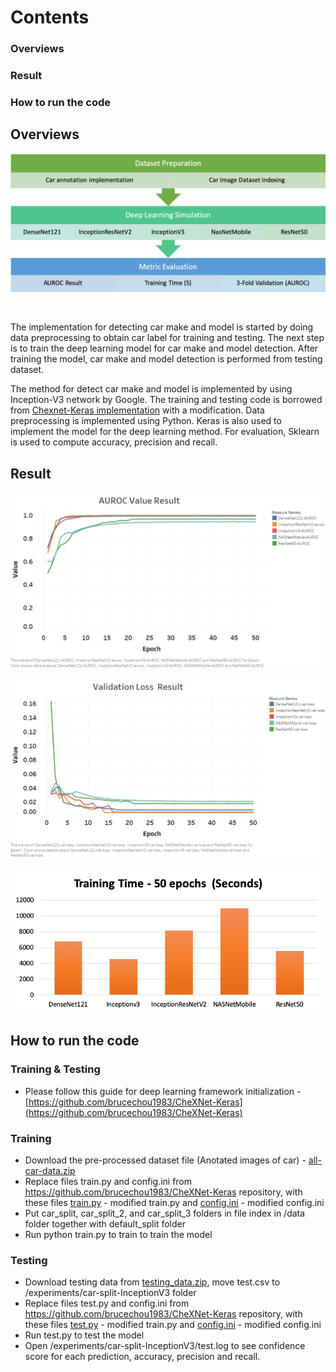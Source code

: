 
# Contents

### Overviews
### Result
### How to run the code

## Overviews

![alt_text](images/preview_process.png "preview")

<br/>

The implementation for detecting car make and model is started by doing data preprocessing to obtain car label for training and testing. The next step is to train the deep learning model for car make and model detection. After training the model, car make and model detection is performed from testing dataset.

The method for detect car make and model is implemented by using Inception-V3 network by Google. The training and testing code is borrowed from [Chexnet-Keras implementation](https://github.com/brucechou1983/CheXNet-Keras) with a modification.  Data preprocessing is implemented using Python. Keras is also used to implement the model for the deep learning method. For evaluation, Sklearn is used to compute accuracy, precision and recall.


## Result


![alt_text](images/auroc.png "auroc")

![alt_text](images/mean-loss.png "mean-loss")

![alt_text](images/time.png "time")



## How to run the code
### Training & Testing
*   Please follow this guide for deep learning framework initialization - [https://github.com/brucechou1983/CheXNet-Keras](https://github.com/brucechou1983/CheXNet-Keras) 

### Training
*   Download the pre-processed dataset file (Anotated images of car) - [all-car-data.zip](https://drive.google.com/file/d/1nEsxR8dGAqcrEb7TCYufpTI7amNjza1N/view?usp=sharing)
*   Replace files train.py and config.ini from https://github.com/brucechou1983/CheXNet-Keras repository, with these files   [train.py](https://github.com/satriabw/AIforSEAComputerVision/blob/master/test.py) - modified train.py and [config.ini](https://github.com/satriabw/AIforSEAComputerVision/blob/master/cofig/train/config.ini) - modified config.ini
*   Put car_split, car_split_2, and car_split_3 folders in file index in /data folder together with default_split folder
*   Run python train.py to train to train the model

### Testing
*   Download testing data from [testing_data.zip](https://www.dropbox.com/sh/jyhtjeam3xy55ts/AABayG6hGNjSoGw-HZs954ipa?dl=0), move test.csv to /experiments/car-split-InceptionV3 folder
*   Replace files test.py and config.ini from https://github.com/brucechou1983/CheXNet-Keras repository, with these files [test.py](https://github.com/satriabw/AIforSEAComputerVision/blob/master/test.py) - modified train.py and [config.ini](https://github.com/satriabw/AIforSEAComputerVision/blob/master/config/test/config.ini) - modified config.ini
*   Run test.py to test the model
*   Open /experiments/car-split-InceptionV3/test.log to see confidence score for each prediction, accuracy, precision and recall.

